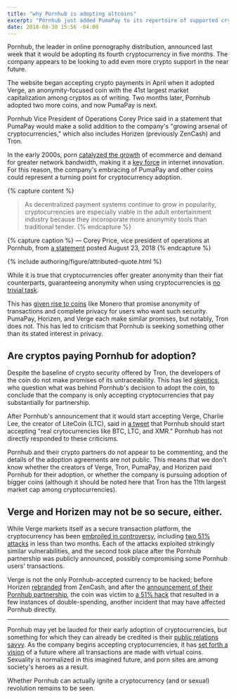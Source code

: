```yaml
---
title: "why Pornhub is adopting altcoins"
excerpt: "Pornhub just added PumaPay to its repertoire of supported cryptocurrencies, but it hasn't jumped on Bitcoin or Ethereum. Here's a look at what might be behind this."
date: 2018-08-30 15:56 -04:00
---
```


Pornhub, the leader in online pornography distribution, announced last week that it would be adopting its fourth cryptocurrency in five months. The company appears to be looking to add even more crypto support in the near future.

The website began accepting crypto payments in April when it adopted Verge, an anonymity-focused coin with the 41st largest market capitalization among cryptos as of writing. Two months later, Pornhub adopted two more coins, and now PumaPay is next.

Pornhub Vice President of Operations Corey Price said in a statement that PumaPay would make a solid addition to the company's "growing arsenal of cryptocurrencies," which also includes Horizen (previously ZenCash) and Tron.

In the early 2000s, porn [catalyzed the growth](https://www.businessinsider.com/how-porn-drives-innovation-in-tech-2013-7) of ecommerce and demand for greater network bandwidth, making it a [key force](https://thewebobserver.it/2013/06/04/porn-industry-the-internet-innovation-engine-we-prefer-to-ignore/) in internet innovation. For this reason, the company's embracing of PumaPay and other coins could represent a turning point for cryptocurrency adoption.

{% capture content %}
> As decentralized payment systems continue to grow in popularity, cryptocurrencies are especially viable in the adult entertainment industry because they incoroporate more anonymity tools than traditional tender.
{% endcapture %}

{% capture caption %}
— Corey Price, vice president of operations at Pornhub, from [a statement](https://www.pornhub.com/press/show?id=1581) posted August 23, 2018
{% endcapture %}

{% include authoring/figure/attributed-quote.html %}

While it is true that cryptocurrencies offer greater anonymity than their fiat counterparts, guaranteeing anonymity when using cryptocurrencies is [no trivial task](https://bitcoinmagazine.com/articles/is-bitcoin-anonymous-a-complete-beginner-s-guide-1447875283/).

This has [given rise to coins](https://cryptoslate.com/battle-privacy-monero-vs-zcash/) like Monero that promise anonymity of transactions and complete privacy for users who want such security. PumaPay, Horizen, and Verge each make similar promises, but notably, Tron does not. This has led to criticism that Pornhub is seeking something other than its stated interest in privacy.

## Are cryptos paying Pornhub for adoption?

Despite the baseline of crypto security offered by Tron, the developers of the coin do not make promises of its untraceability. This has led [skeptics](https://www.ccn.com/whats-the-motive-behind-pornhubs-listing-of-verge-and-now-tron/), who question what was behind Pornhub's decision to adopt the coin, to conclude that the company is only accepting cryptocurrencies that pay substantially for partnership.

After Pornhub's announcement that it would start accepting Verge, Charlie Lee, the creator of LiteCoin (LTC), said in [a tweet](https://twitter.com/satoshilite/status/986249542453506048?lang=en) that Pornhub should start accepting "real crytocurrencies like BTC, LTC, and XMR." Pornhub has not directly responded to these criticisms.

Pornhub and their crypto partners do not appear to be commenting, and the details of the adoption agreements are not public. This means that we don't know whether the creators of Verge, Tron, PumaPay, and Horizen paid Pornhub for their adoption, or whether the company is pursuing adoption of bigger coins (although it should be noted here that Tron has the 11th largest market cap among cryptocurrencies).

## Verge and Horizen may not be so secure, either.

While Verge markets itself as a secure transaction platform, the cryptocurrency has been [embroiled in controversy](https://cryptoslate.com/on-the-verge-of-controversy/), including [two 51% attacks](https://cryptoslate.com/verge-victim-to-yet-another-51-attack-xvg-down-15-in-past-24-hours/) in less than two months. Each of the attacks exploited strikingly similar vulnerabilities, and the second took place after the Pornhub partnership was publicly announced, possibly compromising some Pornhub users' transactions.

Verge is not the only Pornhub-accepted currency to be hacked; before Horizen [rebranded](https://blog.zencash.com/hello-horizen/) from ZenCash, and after the [announcement of their Pornhub partnership](https://cryptoslate.com/tron-and-zencash-added-to-pornhub-payment-methods/), the coin was victim to [a 51% hack](https://cryptoslate.com/hackers-scoop-20-million-in-eth-from-exposed-ethereum-nodes/) that resulted in a few instances of double-spending, another incident that may have affected Pornhub directly.

----

Pornhub may yet be lauded for their early adoption of cryptocurrencies, but something for which they can already be credited is their [public relations savvy](https://www.prexamples.com/2017/02/pornhub-upload-trumps-inauguration-speech/). As the company begins accepting cryptocurrencies, it has [set forth a vision](https://www.youtube.com/watch?time_continue=8&v=pMVYFPEbLVo) of a future where all transactions are made with virtual coins. Sexuality is normalized in this imagined future, and porn sites are among society's heroes as a result.

Whether Pornhub can actually ignite a cryptocurrency (and or sexual) revolution remains to be seen.